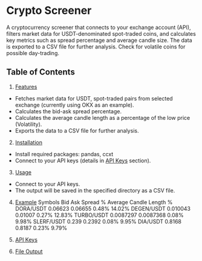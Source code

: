 # Crypto Screener

A cryptocurrency screener that connects to your exchange account (API), filters market data for USDT-denominated spot-traded coins, and calculates key metrics such as spread percentage and average candle size. The data is exported to a CSV file for further analysis. Check for volatile coins for possible day-trading.

## Table of Contents
1. [Features](#features)
- Fetches market data for USDT, spot-traded pairs from selected exchange (currently using OKX as an example).
- Calculates the bid-ask spread percentage.
- Calculates the average candle length as a percentage of the low price (Volatility).
- Exports the data to a CSV file for further analysis.

2. [Installation](#installation)
- Install required packages:
  pandas, ccxt
- Connect to your API keys (details in [API Keys](#api-keys) section).

3. [Usage](#usage)
-  Connect to your API keys.
-  The output will be saved in the specified directory as a CSV file.

4. [Example](#example)
Symbols	Bid	Ask	Spread %	Average Candle Length %
DORA/USDT	0.06623	0.06655	0.48%	14.02%
DEGEN/USDT	0.010043	0.01007	0.27%	12.83%
TURBO/USDT	0.0087297	0.0087368	0.08%	9.98%
SLERF/USDT	0.239	0.2392	0.08%	9.95%
DIA/USDT	0.8168	0.8187	0.23%	9.79%


5. [API Keys](#api-keys)
6. [File Output](#file-output)
